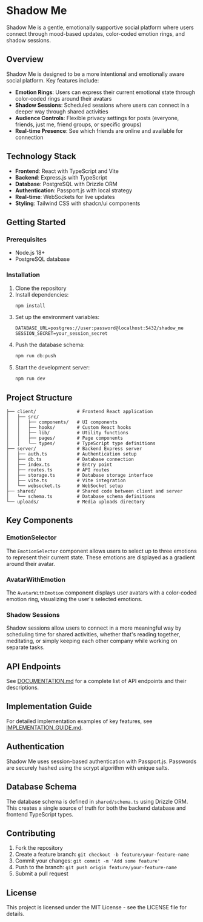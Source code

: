 # Shadow Me

Shadow Me is a gentle, emotionally supportive social platform where users connect through mood-based updates, color-coded emotion rings, and shadow sessions.

## Overview

Shadow Me is designed to be a more intentional and emotionally aware social platform. Key features include:

- **Emotion Rings**: Users can express their current emotional state through color-coded rings around their avatars
- **Shadow Sessions**: Scheduled sessions where users can connect in a deeper way through shared activities
- **Audience Controls**: Flexible privacy settings for posts (everyone, friends, just me, friend groups, or specific groups)
- **Real-time Presence**: See which friends are online and available for connection

## Technology Stack

- **Frontend**: React with TypeScript and Vite
- **Backend**: Express.js with TypeScript
- **Database**: PostgreSQL with Drizzle ORM
- **Authentication**: Passport.js with local strategy
- **Real-time**: WebSockets for live updates
- **Styling**: Tailwind CSS with shadcn/ui components

## Getting Started

### Prerequisites

- Node.js 18+
- PostgreSQL database

### Installation

1. Clone the repository
2. Install dependencies:
   ```bash
   npm install
   ```
3. Set up the environment variables:
   ```
   DATABASE_URL=postgres://user:password@localhost:5432/shadow_me
   SESSION_SECRET=your_session_secret
   ```
4. Push the database schema:
   ```bash
   npm run db:push
   ```
5. Start the development server:
   ```bash
   npm run dev
   ```

## Project Structure

```
├── client/               # Frontend React application
│   ├── src/
│   │   ├── components/   # UI components
│   │   ├── hooks/        # Custom React hooks
│   │   ├── lib/          # Utility functions
│   │   ├── pages/        # Page components
│   │   └── types/        # TypeScript type definitions
├── server/               # Backend Express server
│   ├── auth.ts           # Authentication setup
│   ├── db.ts             # Database connection
│   ├── index.ts          # Entry point
│   ├── routes.ts         # API routes
│   ├── storage.ts        # Database storage interface
│   ├── vite.ts           # Vite integration
│   └── websocket.ts      # WebSocket setup
├── shared/               # Shared code between client and server
│   └── schema.ts         # Database schema definitions
└── uploads/              # Media uploads directory
```

## Key Components

### EmotionSelector

The `EmotionSelector` component allows users to select up to three emotions to represent their current state. These emotions are displayed as a gradient around their avatar.

### AvatarWithEmotion

The `AvatarWithEmotion` component displays user avatars with a color-coded emotion ring, visualizing the user's selected emotions.

### Shadow Sessions

Shadow sessions allow users to connect in a more meaningful way by scheduling time for shared activities, whether that's reading together, meditating, or simply keeping each other company while working on separate tasks.

## API Endpoints

See [DOCUMENTATION.md](./DOCUMENTATION.md) for a complete list of API endpoints and their descriptions.

## Implementation Guide

For detailed implementation examples of key features, see [IMPLEMENTATION_GUIDE.md](./IMPLEMENTATION_GUIDE.md).

## Authentication

Shadow Me uses session-based authentication with Passport.js. Passwords are securely hashed using the scrypt algorithm with unique salts.

## Database Schema

The database schema is defined in `shared/schema.ts` using Drizzle ORM. This creates a single source of truth for both the backend database and frontend TypeScript types.

## Contributing

1. Fork the repository
2. Create a feature branch: `git checkout -b feature/your-feature-name`
3. Commit your changes: `git commit -m 'Add some feature'`
4. Push to the branch: `git push origin feature/your-feature-name`
5. Submit a pull request

## License

This project is licensed under the MIT License - see the LICENSE file for details.